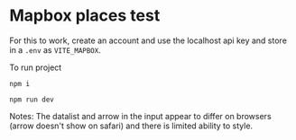 # Mapbox places test

For this to work, create an account and use the localhost api key and store in a `.env` as `VITE_MAPBOX`.

To run project

```
npm i

npm run dev
```

Notes:
The datalist and arrow in the input appear to differ on browsers (arrow doesn't show on safari) and there is limited ability to style.
